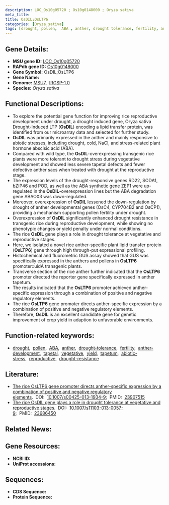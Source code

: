 ```yaml
---
description: LOC_Os10g05720 ; Os10g0148000 ; Oryza sativa
meta_title:
title: OsDIL;OsLTP6
categories: [Oryza sativa]
tags: [drought, pollen,  ABA , anther, drought tolerance, fertility, anther development, tapetal, vegetative, yield, tapetum, abiotic stress, reproductive, drought resistance]
---
```


## Gene Details:
- **MSU gene ID:** [LOC_Os10g05720](http://rice.uga.edu/cgi-bin/ORF_infopage.cgi?orf=LOC_Os10g05720)  
- **RAPdb gene ID:** [Os10g0148000](https://rapdb.dna.affrc.go.jp/locus/?name=Os10g0148000)  
- **Gene Symbol:** OsDIL;OsLTP6
- **Gene Name:**
- **Genome:**  [MSU7](http://rice.uga.edu/),&nbsp;&nbsp;[IRGSP-1.0](https://rapdb.dna.affrc.go.jp/download/irgsp1.html)
- **Species:** *Oryza sativa*

## Functional Descriptions:
   - To explore the potential gene function for improving rice reproductive development under drought, a drought induced gene, Oryza sativa Drought-Induced LTP (**OsDIL**) encoding a lipid transfer protein, was identified from our microarray data and selected for further study.
   - **OsDIL** was primarily expressed in the anther and mainly responsive to abiotic stresses, including drought, cold, NaCl, and stress-related plant hormone abscisic acid (ABA).
   - Compared with wild type, the **OsDIL**-overexpressing transgenic rice plants were more tolerant to drought stress during vegetative development and showed less severe tapetal defects and fewer defective anther sacs when treated with drought at the reproductive stage.
   - The expression levels of the drought-responsive genes RD22, SODA1, bZIP46 and POD, as well as the ABA synthetic gene ZEP1 were up-regulated in the **OsDIL**-overexpression lines but the ABA degradation gene ABAOX3 was down-regulated.
   - Moreover, overexpression of **OsDIL** lessened the down-regulation by drought of anther developmental genes (OsC4, CYP704B2 and OsCP1), providing a mechanism supporting pollen fertility under drought.
   - Overexpression of **OsDIL** significantly enhanced drought resistance in transgenic rice during reproductive development, while showing no phenotypic changes or yield penalty under normal conditions.
   - The rice **OsDIL** gene plays a role in drought tolerance at vegetative and reproductive stages.
   - Here, we isolated a novel rice anther-specific plant lipid transfer protein (**OsLTP6**) gene through high through-put expressional profiling.
   - Histochemical and fluorometric GUS assay showed that GUS was specifically expressed in the anthers and pollens in **OsLTP6** promoter::uidA transgenic plants.
   - Transverse section of the rice anther further indicated that the **OsLTP6** promoter directed the reporter gene specifically expressed in anther tapetum.
   - The results indicated that the **OsLTP6** promoter achieved anther-specific expression through a combination of positive and negative regulatory elements.
   - The rice **OsLTP6** gene promoter directs anther-specific expression by a combination of positive and negative regulatory elements.
   - Therefore, **OsDIL** is an excellent candidate gene for genetic improvement of crop yield in adaption to unfavorable environments.

## Function-related keywords:
   - [drought](/tags/drought/),&nbsp;&nbsp;[pollen](/tags/pollen/),&nbsp;&nbsp;[ABA](/tags/ABA/),&nbsp;&nbsp;[anther](/tags/anther/),&nbsp;&nbsp;[drought-tolerance](/tags/drought-tolerance/),&nbsp;&nbsp;[fertility](/tags/fertility/),&nbsp;&nbsp;[anther-development](/tags/anther-development/),&nbsp;&nbsp;[tapetal](/tags/tapetal/),&nbsp;&nbsp;[vegetative](/tags/vegetative/),&nbsp;&nbsp;[yield](/tags/yield/),&nbsp;&nbsp;[tapetum](/tags/tapetum/),&nbsp;&nbsp;[abiotic-stress](/tags/abiotic-stress/),&nbsp;&nbsp;[reproductive](/tags/reproductive/),&nbsp;&nbsp;[drought-resistance](/tags/drought-resistance/)

## Literature:
   - [The rice OsLTP6 gene promoter directs anther-specific expression by a combination of positive and negative regulatory elements](https://www.doi.org/10.1007/s00425-013-1934-9).&nbsp;&nbsp;DOI:&nbsp;&nbsp;[10.1007/s00425-013-1934-9](https://www.doi.org/10.1007/s00425-013-1934-9);&nbsp;&nbsp;PMID:&nbsp;&nbsp;[23907515](https://pubmed.ncbi.nlm.nih.gov/23907515/)
   - [The rice OsDIL gene plays a role in drought tolerance at vegetative and reproductive stages](https://www.doi.org/10.1007/s11103-013-0057-9).&nbsp;&nbsp;DOI:&nbsp;&nbsp;[10.1007/s11103-013-0057-9](https://www.doi.org/10.1007/s11103-013-0057-9);&nbsp;&nbsp;PMID:&nbsp;&nbsp;[23686450](https://pubmed.ncbi.nlm.nih.gov/23686450/)

## Related News:

## Gene Resources:
- **NCBI ID:**  []()
- **UniProt accessions:** [](https://www.uniprot.org/uniprotkb//entry)

## Sequences:
- **CDS Sequence:**
- **Protein Sequence:**
